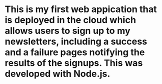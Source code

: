 # This is my first web appication that is deployed in the cloud which allows users to sign up to my newsletters, including a success and a failure pages notifying the results of the signups. This was developed with Node.js. 
